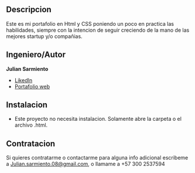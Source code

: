 ## Descripcion

Este es mi portafolio en Html y CSS poniendo un poco en practica las habilidades, siempre con la intencion de seguir creciendo de la mano de las mejores startup y/o compañias.

## Ingeniero/Autor
**Julian Sarmiento**

* [LikedIn](https://www.linkedin.com/in/julian-sarmiento-08/)
* [Portafolio web](https://github.com/CroudJulian)

## Instalacion

- Este proyecto no necesita instalacion. Solamente abre la carpeta o el archivo .html.

## Contratacion
Si quieres contratarme o contactarme para alguna info adicional escribeme a Julian.sarmiento.08@gmail.com, o llamame a +57 300 2537594
